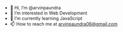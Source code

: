 - 👋 Hi, I’m @arvinpaundra
- 👀 I’m interested in Web Development
- 🌱 I’m currently learning JavaScript
- 📫 How to reach me at arvinpaundra06@gmail.com

<!---
arvinpaundra/arvinpaundra is a ✨ special ✨ repository because its `README.md` (this file) appears on your GitHub profile.
You can click the Preview link to take a look at your changes.
--->
